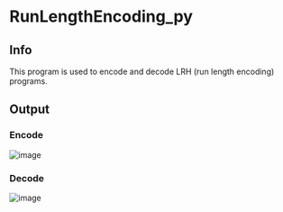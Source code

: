 # RunLengthEncoding_py

## Info
This program is used to encode and decode LRH (run length encoding) programs.

## Output
### Encode
![image](https://user-images.githubusercontent.com/126550914/236686582-ad62641e-e5af-40df-9520-08c79cd5f02d.png)

### Decode
![image](https://user-images.githubusercontent.com/126550914/236686598-82acd3d0-57c8-443b-b6b6-2c428fe13627.png)
